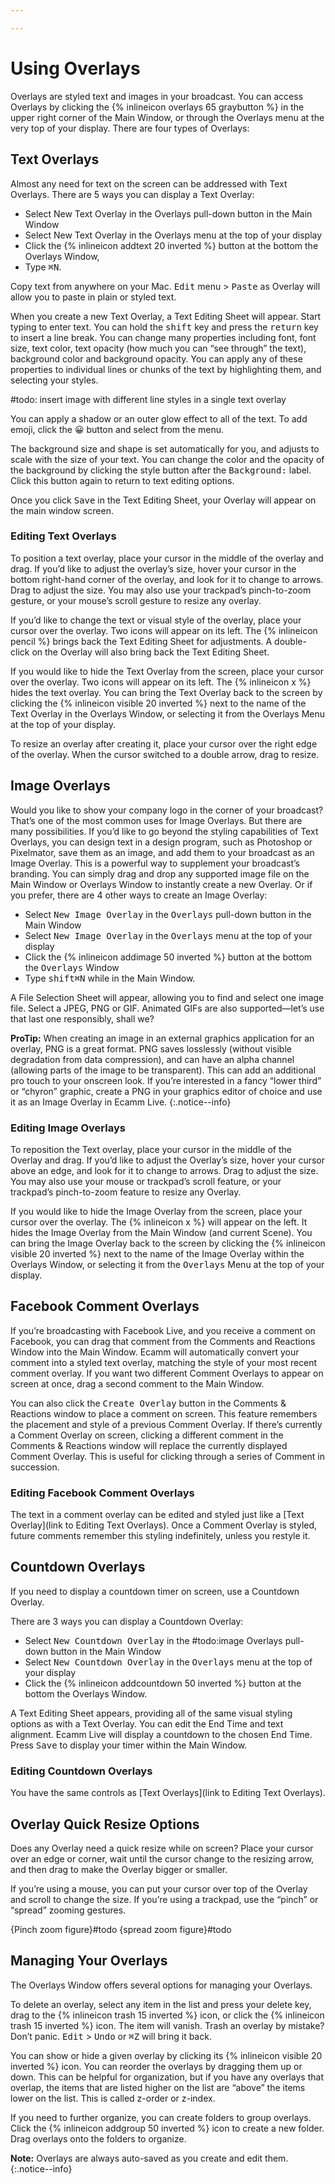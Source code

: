 ```yaml
---

---
```

# Using Overlays

Overlays are styled text and images in your broadcast. You can access Overlays by clicking the {% inlineicon overlays 65 graybutton %} in the upper right corner of the Main Window, or through the Overlays menu at the very top of your display. There are four types of Overlays:

## Text Overlays

Almost any need for text on the screen can be addressed with Text Overlays. There are 5 ways you can display a Text Overlay:

* Select New Text Overlay in the Overlays pull-down button in the Main Window
* Select New Text Overlay in the Overlays menu at the top of your display
* Click the {% inlineicon addtext 20 inverted %} button at the bottom the Overlays Window,
* Type <kbd>⌘</kbd><kbd>N</kbd>.

Copy text from anywhere on your Mac. <samp>Edit</samp> menu > <samp>Paste</samp> as Overlay will allow you to paste in plain or styled text.

When you create a new Text Overlay, a Text Editing Sheet will appear. Start typing to enter text. You can hold the <kbd>shift</kbd> key and press the <kbd>return</kbd> key to insert a line break. You can change many properties  including font, font size, text color, text opacity (how much you can “see through” the text), background color and background opacity. You can apply any of these properties to individual lines or chunks of the text by highlighting them, and selecting your styles.
 
\#todo: insert image with different line styles in a single text overlay

You can apply a shadow or an outer glow effect to all of the text. To add emoji, click the 😀 button and select from the menu.

The background size and shape is set automatically for you, and adjusts to scale with the size of your text. You can change the color and the opacity of the background by clicking the style button after the <samp>Background:</samp> label. Click this button again to return to text editing options.

Once you click <samp>Save</samp> in the Text Editing Sheet, your Overlay will appear on the main window screen.

### Editing Text Overlays

To position a text overlay, place your cursor in the middle of the overlay and drag. If you’d like to adjust the overlay’s size, hover your cursor in the bottom right-hand corner of the overlay, and look for it to change to arrows. Drag to adjust the size. You may also use your trackpad’s pinch-to-zoom gesture, or your mouse’s scroll gesture to resize any overlay.

If you’d like to change the text or visual style of the overlay, place your cursor over the overlay. Two icons will appear on its left. The {% inlineicon pencil %} brings back the Text Editing Sheet for adjustments. A double-click on the Overlay will also bring back the Text Editing Sheet.

If you would like to hide the Text Overlay from the screen, place your cursor over the overlay. Two icons will appear on its left. The {% inlineicon x %} hides the text overlay.  You can bring the Text Overlay back to the screen by clicking the {% inlineicon visible 20 inverted %} next to the name of the Text Overlay in the Overlays Window, or selecting it from the Overlays Menu at the top of your display.

To resize an overlay after creating it, place your cursor over the right edge of the overlay. When the cursor switched to a double arrow, drag to resize. 

## Image Overlays

Would you like to show your company logo in the corner of your broadcast? That’s one of the most common uses for Image Overlays. But there are many possibilities. If you’d like to go beyond the styling capabilities of Text Overlays, you can design text in a design program, such as Photoshop or Pixelmator, save them as an image, and add them to your broadcast as an Image Overlay. This is a powerful way to supplement your broadcast’s branding. You can simply drag and drop any supported image file on the Main Window or Overlays Window to instantly create a new Overlay. Or if you prefer, there are 4 other ways to create an Image Overlay:

* Select <samp>New Image Overlay</samp> in the <samp>Overlays</samp> pull-down button in the Main Window
* Select <samp>New Image Overlay</samp> in the <samp>Overlays</samp> menu at the top of your display
* Click the {% inlineicon addimage 50 inverted %} button at the bottom the <samp>Overlays</samp> Window
* Type <kbd>shift</kbd><kbd>⌘</kbd><kbd>N</kbd> while in the Main Window.

A File Selection Sheet will appear, allowing you to find and select one image file. Select a JPEG, PNG or GIF. Animated GIFs are also supported—let’s use that last one responsibly, shall we? 

**ProTip:** When creating an image in an external graphics application for an overlay, PNG is a great format. PNG saves losslessly (without visible degradation from data compression), and can have an alpha channel (allowing parts of the image to be transparent). This can add an additional pro touch to your onscreen look. If you’re interested in a fancy “lower third” or “chyron” graphic, create a PNG in your graphics editor of choice and use it as an Image Overlay in Ecamm Live.
{:.notice--info}

### Editing Image Overlays

To reposition the Text overlay, place your cursor in the middle of the Overlay and drag. If you’d like to adjust the Overlay’s size, hover your cursor above an edge, and look for it to change to arrows. Drag to adjust the size. You may also use your mouse or trackpad’s scroll feature, or your trackpad’s pinch-to-zoom feature to resize any Overlay.

If you would like to hide the Image Overlay from the screen, place your cursor over the overlay. The {% inlineicon x %} will appear on the left. It hides the Image Overlay from the Main Window (and current Scene). You can bring the Image Overlay back to the screen by clicking the {% inlineicon visible 20 inverted %} next to the name of the Image Overlay within the Overlays Window, or selecting it from the <samp>Overlays</samp> Menu at the top of your display.

## Facebook Comment Overlays

If you’re broadcasting with Facebook Live, and you receive a comment on Facebook, you can drag that comment from the Comments and Reactions Window into the Main Window. Ecamm will automatically convert your comment into a styled text overlay, matching the style of your most recent comment overlay. If you want two different Comment Overlays to appear on screen at once, drag a second comment to the Main Window.

You can also click the <samp>Create Overlay</samp> button in the Comments & Reactions window to place a comment on screen. This feature remembers the placement and style of a previous Comment Overlay. If there’s currently a Comment Overlay on screen, clicking a different comment in the Comments & Reactions window will replace the currently displayed Comment Overlay. This is useful for clicking through a series of Comment in succession.

### Editing Facebook Comment Overlays

The text in a comment overlay can be edited and styled just like a [Text Overlay](link to Editing Text Overlays). Once a Comment Overlay is styled, future comments remember this styling indefinitely, unless you restyle it.

## Countdown Overlays

If you need to display a countdown timer on screen, use a Countdown Overlay. 

There are 3 ways you can display a Countdown Overlay:

* Select <samp>New Countdown Overlay</samp> in the #todo:image Overlays pull-down button in the Main Window
* Select <samp>New Countdown Overlay</samp> in the <samp>Overlays</samp> menu at the top of your display
* Click the {% inlineicon addcountdown 50 inverted %} button at the bottom the Overlays Window.

A Text Editing Sheet appears, providing all of the same visual styling options as with a Text Overlay. You can edit the End Time and text alignment. Ecamm Live will display a countdown to the chosen End Time. Press <samp>Save</samp> to display your timer within the Main Window.

### Editing Countdown Overlays

You have the same controls as [Text Overlays](link to Editing Text Overlays).

## Overlay Quick Resize Options

Does any Overlay need a quick resize while on screen? Place your cursor over an edge or corner, wait until the cursor change to the resizing arrow, and then drag to make the Overlay bigger or smaller. 

If you’re using a mouse, you can put your cursor over top of the Overlay and scroll to change the size. If you’re using a trackpad, use the “pinch” or “spread” zooming gestures.

{Pinch zoom figure}\#todo
{spread zoom figure}\#todo

## Managing Your Overlays

The Overlays Window offers several options for managing your Overlays. 

To delete an overlay, select any item in the list and press your delete key, drag to the {% inlineicon trash 15 inverted %} icon, or click the {% inlineicon trash 15 inverted %} icon. The item will vanish. Trash an overlay by mistake? Don’t panic. <samp>Edit</samp> > <samp>Undo</samp> or <kbd>⌘</kbd><kbd>Z</kbd> will bring it back. 

You can show or hide a given overlay by clicking its {% inlineicon visible 20 inverted %} icon. You can reorder the overlays by dragging them up or down. This can be helpful for organization, but if you have any overlays that overlap, the items that are listed higher on the list are “above” the items lower on the list. This is called z-order or z-index.

If you need to further organize, you can create folders to group overlays. Click the {% inlineicon addgroup 50 inverted %} icon to create a new folder. Drag overlays onto the folders to organize.

**Note:** Overlays are always auto-saved as you create and edit them.
{:.notice--info}
